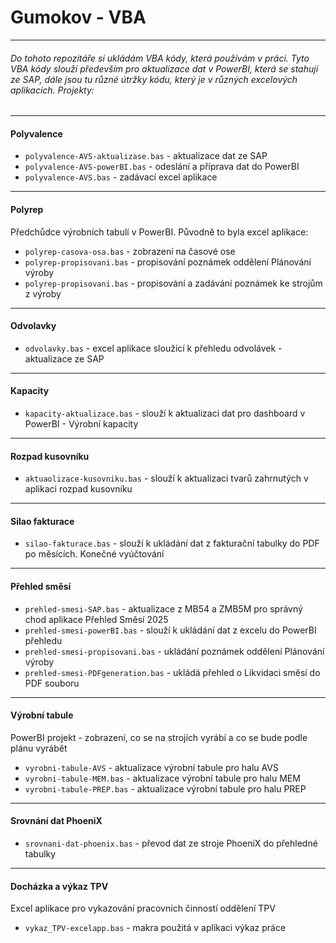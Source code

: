 # Gumokov - VBA
---
###### _Do tohoto repozitáře si ukládám VBA kódy, která používám v práci. Tyto VBA kódy slouží především pro aktualizace dat v PowerBI, která se stahují ze SAP, dále jsou tu různé útržky kódu, který je v různých excelových aplikacích. Projekty:_
---
#### Polyvalence
- `polyvalence-AVS-aktualizase.bas` - aktualizace dat ze SAP
- `polyvalence-AVS-powerBI.bas` - odeslání a příprava dat do PowerBI
- `polyvalence-AVS.bas` - zadávací excel aplikace
---
#### Polyrep 
Předchůdce výrobních tabulí v PowerBI. Původně to byla excel aplikace:
- `polyrep-casova-osa.bas` - zobrazení na časové ose
- `polyrep-propisovani.bas` - propisování poznámek oddělení Plánování výroby
- `polyrep-propisovani.bas` - propisování a zadávání poznámek ke strojům z výroby
---
#### Odvolavky
- `odvolavky.bas` - excel aplikace sloužící k přehledu odvolávek - aktualizace ze SAP
---
#### Kapacity
- `kapacity-aktualizace.bas` - slouží k aktualizaci dat pro dashboard v PowerBI - Výrobní kapacity
---
#### Rozpad kusovníku
- `aktuaolizace-kusovniku.bas` - slouží k aktualizaci tvarů zahrnutých v aplikaci rozpad kusovníku
---
#### Silao fakturace
- `silao-fakturace.bas` - slouží k ukládání dat z fakturační tabulky do PDF po měsících. Konečné vyúčtování
---
#### Přehled směsí
- `prehled-smesi-SAP.bas` - aktualizace z MB54 a ZMB5M pro správný chod aplikace Přehled Směsí 2025
- `prehled-smesi-powerBI.bas` - slouží k ukládání dat z excelu do PowerBI přehledu
- `prehled-smesi-propisovani.bas` - ukládání poznámek oddělení Plánování výroby
- `prehled-smesi-PDFgeneration.bas` - ukládá přehled o Likvidaci směsí do PDF souboru
---
#### Výrobní tabule
PowerBI projekt - zobrazení, co se na strojích vyrábí a co se bude podle plánu vyrábět
- `vyrobni-tabule-AVS` - aktualizace výrobní tabule pro halu AVS
- `vyrobni-tabule-MEM.bas` - aktualizace výrobní tabule pro halu MEM
- `vyrobni-tabule-PREP.bas` - aktualizace výrobní tabule pro halu PREP
---
#### Srovnání dat PhoeniX
- `srovnani-dat-phoenix.bas` - převod dat ze stroje PhoeniX do přehledné tabulky
---
#### Docházka a výkaz TPV
Excel aplikace pro vykazování pracovních činností oddělení TPV
- `vykaz_TPV-excelapp.bas` - makra použitá v aplikaci výkaz práce
